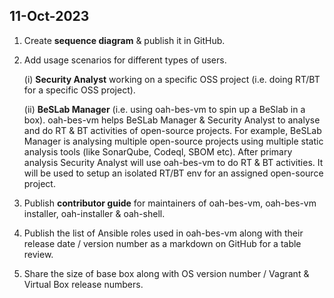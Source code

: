 ## 11-Oct-2023
1. Create **sequence diagram** & publish it in GitHub.
2. Add usage scenarios for different types of users.
   
   (i)  **Security Analyst** working on a specific OSS project (i.e. doing RT/BT for a specific OSS project).
   
   (ii) **BeSLab Manager** (i.e. using oah-bes-vm to spin up a BeSlab in a box).
   oah-bes-vm helps BeSLab Manager & Security Analyst to analyse and do RT & BT activities of open-source projects. For example, BeSLab Manager is analysing multiple open-source projects using multiple static analysis tools (like SonarQube, Codeql, SBOM etc). After primary analysis Security Analyst will use oah-bes-vm to do RT & BT activities. It will be used to setup an isolated RT/BT env for an assigned open-source project.
   
4. Publish **contributor guide** for maintainers of oah-bes-vm, oah-bes-vm installer, oah-installer & oah-shell.
5. Publish the list of Ansible roles used in oah-bes-vm along with their release date / version number as a markdown on GitHub for a table review.
6. Share the size of base box along with OS version number / Vagrant & Virtual Box release numbers.
